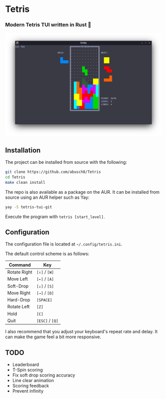 # Tetris

### Modern Tetris TUI written in Rust 🦀

![Preview](preview.png)

## Installation

The project can be installed from source with the following:

```bash
git clone https://github.com/abusch8/Tetris
cd Tetris
make clean install
```

The repo is also available as a package on the AUR.  It can be installed from source using an AUR helper such as Yay:

```bash
yay -S tetris-tui-git
```

Execute the program with `tetris [start_level]`.

## Configuration

The configuration file is located at `~/.config/tetris.ini`.

The default control scheme is as follows:

|Command            |Key            |
|-------------------|---------------|
|Rotate Right       |`[↑]` / `[W]`  |
|Move Left          |`[←]` / `[A]`  |
|Soft-Drop          |`[↓]` / `[S]`  |
|Move Right         |`[→]` / `[D]`  |
|Hard-Drop          |`[SPACE]`      |
|Rotate Left        |`[Z]`          |
|Hold               |`[C]`          |
|Quit               |`[ESC]` / `[Q]`|

I also recommend that you adjust your keyboard's repeat rate and delay.  It can make the game feel a bit more responsive.

## TODO

- Leaderboard
- T-Spin scoring
- Fix soft drop scoring accuracy
- Line clear animation
- Scoring feedback
- Prevent infinity
